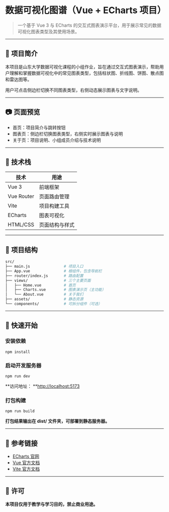 
# 数据可视化图谱（Vue + ECharts 项目）

> 一个基于 Vue 3 与 ECharts 的交互式图表演示平台，用于展示常见的数据可视化图表类型及其使用场景。

---

## 📌 项目简介

本项目是山东大学数据可视化课程的小组作业，旨在通过交互式图表演示，帮助用户理解和掌握数据可视化中的常见图表类型，包括柱状图、折线图、饼图、散点图和雷达图等。

用户可点击侧边栏切换不同图表类型，右侧动态展示图表与文字说明。

---

## 📷 页面预览

- 首页：项目简介与跳转按钮
- 图表页：侧边栏切换图表类型，右侧实时展示图表与说明
- 关于页：项目说明、小组成员介绍与技术说明

---

## 🧩 技术栈

| 技术       | 用途           |
| ---------- | -------------- |
| Vue 3      | 前端框架       |
| Vue Router | 页面路由管理   |
| Vite       | 项目构建工具   |
| ECharts    | 图表可视化     |
| HTML/CSS   | 页面结构与样式 |

---

## 📁 项目结构

```bash
src/
├── main.js               # 项目入口
├── App.vue               # 根组件，包含导航栏
├── router/index.js       # 路由配置
├── views/                # 三个主要页面
│   ├── Home.vue          # 首页
│   ├── Charts.vue        # 图表演示页（主功能）
│   └── About.vue         # 关于我们
├── assets/               # 静态资源
└── components/           # 可拆分组件（可选）
```

---



## **🚀 快速开始**

### **安装依赖**

```
npm install
```

### **启动开发服务器**

```
npm run dev
```

**访问地址： **[http://localhost:5173](http://localhost:5173)

### **打包构建**

```
npm run build
```

**打包结果输出在 dist/ 文件夹，可部署到静态服务器。**

---

## **🔗 参考链接**

* [ECharts 官网](https://echarts.apache.org/zh/index.html)
* [Vue 官方文档](https://cn.vuejs.org/)
* [Vite 官方文档](https://vitejs.dev/)

---

## **📄 许可**

**本项目仅用于教学与学习目的，禁止商业用途。**
